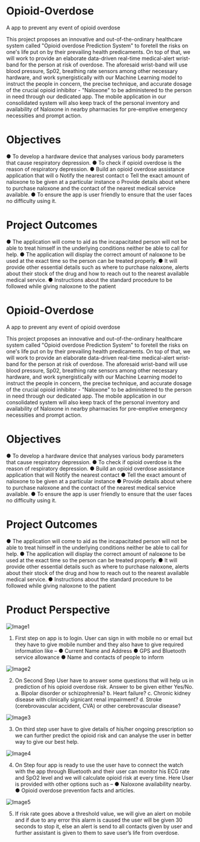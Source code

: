 # Opioid-Overdose

A app to prevent any event of opioid overdose

This project proposes an innovative and out-of-the-ordinary healthcare system called
"Opioid overdose Prediction System" to foretell the risks on one's life put on by their
prevailing health predicaments. On top of that, we will work to provide an elaborate
data-driven real-time medical-alert wrist-band for the person at risk of overdose.
The aforesaid wrist-band will use blood pressure, Sp02, breathing rate sensors among
other necessary hardware, and work synergistically with our Machine Learning model
to instruct the people in concern, the precise technique, and accurate dosage of the
crucial opioid inhibitor - "Naloxone" to be administered
to the person in need through our dedicated app.
The mobile application in our consolidated system will also keep track of the personal
inventory and availability of Naloxone in nearby pharmacies for pre-emptive
emergency necessities and prompt action.


# Objectives

● To develop a hardware device that analyses various body parameters that
cause respiratory depression.
● To check if opioid overdose is the reason of respiratory depression.
● Build an opioid overdose assistance application that will
o Notify the nearest contact
o Tell the exact amount of naloxone to be given at a particular instance
o Provide details about where to purchase naloxone and the contact of
the nearest medical service available.
● To ensure the app is user friendly to ensure that the user faces no difficulty
using it.


# Project Outcomes 

● The application will come to aid as the incapacitated person will not be able to
treat himself in the underlying conditions neither be able to call for help.
● The application will display the correct amount of naloxone to be used
at the exact time so the person can be treated properly.
● It will provide other essential details such as where to purchase naloxone,
alerts about their stock of the drug and how to reach out to the nearest
available medical service.
● Instructions about the standard procedure to be followed while giving
naloxone to the patient

# Opioid-Overdose

A app to prevent any event of opioid overdose

This project proposes an innovative and out-of-the-ordinary healthcare system called
"Opioid overdose Prediction System" to foretell the risks on one's life put on by their
prevailing health predicaments. On top of that, we will work to provide an elaborate
data-driven real-time medical-alert wrist-band for the person at risk of overdose.
The aforesaid wrist-band will use blood pressure, Sp02, breathing rate sensors among
other necessary hardware, and work synergistically with our Machine Learning model
to instruct the people in concern, the precise technique, and accurate dosage of the
crucial opioid inhibitor - "Naloxone" to be administered
to the person in need through our dedicated app.
The mobile application in our consolidated system will also keep track of the personal
inventory and availability of Naloxone in nearby pharmacies for pre-emptive
emergency necessities and prompt action.


# Objectives

● To develop a hardware device that analyses various body parameters that
cause respiratory depression.
● To check if opioid overdose is the reason of respiratory depression.
● Build an opioid overdose assistance application that will Notify the nearest contact
● Tell the exact amount of naloxone to be given at a particular instance
● Provide details about where to purchase naloxone and the contact of the nearest medical service available.
● To ensure the app is user friendly to ensure that the user faces no difficulty
using it.


# Project Outcomes 

● The application will come to aid as the incapacitated person will not be able to
treat himself in the underlying conditions neither be able to call for help.
● The application will display the correct amount of naloxone to be used
at the exact time so the person can be treated properly.
● It will provide other essential details such as where to purchase naloxone,
alerts about their stock of the drug and how to reach out to the nearest
available medical service.
● Instructions about the standard procedure to be followed while giving
naloxone to the patient  

# Product Perspective

![Image1](https://github.com/Jaisood08/Opioid-Overdose/blob/main/Designs/1-01.jpg)

1. First step on app is to login. User can sign in
with mobile no or email but they have to give
mobile number and they also have to give
required information like –
● Current Name and Address
● GPS and Bluetooth service allowance
● Name and contacts of people to inform

![Image2](https://github.com/Jaisood08/Opioid-Overdose/blob/main/Designs/1-04.jpg)

2. On Second Step User have to answer some
questions that will help us in prediction of his
opioid overdose risk. Answer to be given
either Yes/No.
a. Bipolar disorder or schizophrenia?
b. Heart failure?
c. Chronic kidney disease with clinically
signicant renal impairment?
d. Stroke (cerebrovascular accident, CVA) or
other cerebrovascular disease?

![Image3](https://github.com/Jaisood08/Opioid-Overdose/blob/main/Designs/1-05.jpg)

3. On third step user have to give details of
his/her ongoing prescription so we can
further predict the opioid risk and can analyse
the user in better way to give our best help.

![Image4](https://github.com/Jaisood08/Opioid-Overdose/blob/main/Designs/1-02.jpg)

4. On Step four app is ready to use the user have
to connect the watch with the app through
Bluetooth and their user can monitor his ECG
rate and SpO2 level and we will calculate
opioid risk at every time.
Here User is provided with other options
such as –
● Naloxone availability nearby.
● Opioid overdose prevention facts and articles.

![Image5](https://github.com/Jaisood08/Opioid-Overdose/blob/main/Designs/1-03.jpg)

5. If risk rate goes above a threshold value, we
will give an alert on mobile and if due to any
error this alarm is caused the user will be
given 30 seconds to stop it, else an alert is
send to all contacts given by user and further
assistant is given to them to save user’s life
from overdose.
